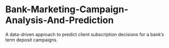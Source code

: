 # Bank-Marketing-Campaign-Analysis-And-Prediction
A data-driven approach to predict client subscription decisions for a bank’s term deposit campaigns.
